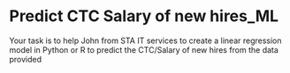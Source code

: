 # Predict CTC Salary of new hires_ML
Your task is to help John from STA IT services to create a linear regression model in Python or R to predict the CTC/Salary of new hires from the data provided
